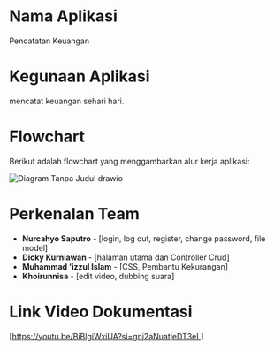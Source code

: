 # Nama Aplikasi
Pencatatan Keuangan
# Kegunaan Aplikasi
mencatat keuangan sehari hari.
# Flowchart
Berikut adalah flowchart yang menggambarkan alur kerja aplikasi:

![Diagram Tanpa Judul drawio](https://github.com/user-attachments/assets/2095e3e4-c5b0-45e2-b7e6-fd69a14ccf37)


# Perkenalan Team
- **Nurcahyo Saputro** - [login, log out, register, change password, file model]
- **Dicky Kurniawan** - [halaman utama  dan Controller Crud]
- **Muhammad 'izzul Islam** - [CSS, Pembantu Kekurangan]
- **Khoirunnisa** - [edit video, dubbing suara]

# Link Video Dokumentasi
[https://youtu.be/BiBlgiWxiUA?si=gnj2aNuatjeDT3eL]
